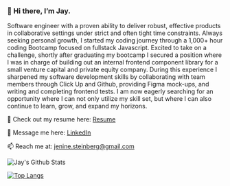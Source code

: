### 👋  Hi there, I’m Jay.

Software engineer with a proven ability to deliver robust, effective products in collaborative settings under strict and often tight time constraints. Always seeking personal growth, I started my coding journey through a 1,000+ hour coding Bootcamp focused on fullstack Javascript. Excited to take on a challenge, shortly after graduating my bootcamp I secured a position where I was in charge of building out an internal frontend component library for a small venture capital and private equity company. During this experience I sharpened my software development skills by collaborating with team members through Click Up and Github, providing Figma mock-ups, and writing and completing frontend tests. I am now eagerly searching for an opportunity where I can not only utilize my skill set, but where I can also continue to learn, grow, and expand my horizons.

:memo: Check out my resume here: [Resume](https://docs.google.com/document/d/1i4U7gK1KnBlO4HrqGjWCESRWU84Mn2zAwXJKuVj9yZU/edit?usp=sharing)

:incoming_envelope: Message me here: [LinkedIn](https://www.linkedin.com/in/jay-steinberg/)

📫 Reach me at: jenine.steinberg@gmail.com

![Jay's Github Stats](https://github-readme-stats.vercel.app/api?username=JenineYS&show_icons=true&theme=dark)

[![Top Langs](https://github-readme-stats.vercel.app/api/top-langs/?username=JenineYS&layout=compact)](https://github.com/JenineYS/github-readme-stats)

<!---
JenineYS/JenineYS is a ✨ special ✨ repository because its `README.md` (this file) appears on your GitHub profile.
You can click the Preview link to take a look at your changes.
--->
